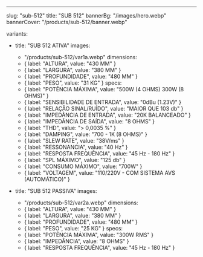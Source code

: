 ---
slug: "sub-512"
title: "SUB 512"
bannerBg: "/images/hero.webp"
bannerCover: "/products/sub-512/banner.webp"

variants:
  - title: "SUB 512 ATIVA"
    images:
      - "/products/sub-512/var1a.webp"
    dimensions:
      - { label: "ALTURA", value: "430 MM" }
      - { label: "LARGURA", value: "380 MM" }
      - { label: "PROFUNDIDADE", value: "480 MM" }
      - { label: "PESO", value: "31 KG" }
    specs:
      - { label: "POTÊNCIA MÁXIMA", value: "500W (4 OHMS) 300W (8 OHMS)" }
      - { label: "SENSIBILIDADE DE ENTRADA", value: "0dBu (1.23V)" }
      - { label: "RELAÇÃO SINAL/RUÍDO", value: "MAIOR QUE 103 db" }
      - { label: "IMPEDÂNCIA DE ENTRADA", value: "20K BALANCEADO" }
      - { label: "IMPEDÂNCIA DE SAÍDA", value: "8 OHMS" }
      - { label: "THD", value: "> 0,0035 %" }
      - { label: "DAMPING", value: "700 - 1K (8 OHMS)" }
      - { label: "SLEW RATE", value: "38V/ms" }
      - { label: "RESSONANCIA", value: "40 Hz" }
      - { label: "RESPOSTA FREQUÊNCIA", value: "45 Hz - 180 Hz" }
      - { label: "SPL MÁXIMO", value: "125 db" }
      - { label: "CONSUMO MÁXIMO", value: "700W" }
      - { label: "VOLTAGEM", value: "110/220V - COM SISTEMA AVS (AUTOMÁTICO)" }

  - title: "SUB 512 PASSIVA"
    images:
      - "/products/sub-512/var2a.webp"
    dimensions:
      - { label: "ALTURA", value: "430 MM" }
      - { label: "LARGURA", value: "380 MM" }
      - { label: "PROFUNDIDADE", value: "480 MM" }
      - { label: "PESO", value: "25 KG" }
    specs:
      - { label: "POTÊNCIA MÁXIMA", value: "300W RMS" }
      - { label: "IMPEDÂNCIA", value: "8 OHMS" }
      - { label: "RESPOSTA FREQUÊNCIA", value: "45 Hz - 180 Hz" } 